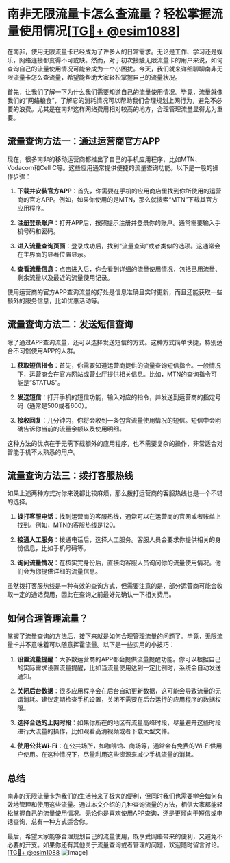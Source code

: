 # 南非无限流量卡怎么查流量？轻松掌握流量使用情况[[TG💪+ @esim1088](https://t.me/s/esim1088)]

在南非，使用无限流量卡已经成为了许多人的日常需求。无论是工作、学习还是娱乐，网络连接都变得不可或缺。然而，对于初次接触无限流量卡的用户来说，如何查询自己的流量使用情况可能会成为一个小困扰。今天，我们就来详细聊聊南非无限流量卡怎么查流量，希望能帮助大家轻松掌握自己的流量状况。

首先，让我们了解一下为什么我们需要知道自己的流量使用情况。毕竟，流量就像我们的“网络粮食”，了解它的消耗情况可以帮助我们合理规划上网行为，避免不必要的浪费。尤其是在南非这样网络费用相对较高的地方，合理管理流量显得尤为重要。

## 流量查询方法一：通过运营商官方APP

现在，很多南非的移动运营商都推出了自己的手机应用程序，比如MTN、Vodacom和Cell C等。这些应用通常提供便捷的流量查询功能。以下是一般的操作步骤：

1. **下载并安装官方APP**：首先，你需要在手机的应用商店里找到你所使用的运营商的官方APP。例如，如果你使用的是MTN，那么就搜索“MTN”下载其官方应用程序。

2. **注册登录账户**：打开APP后，按照提示注册并登录你的账户。通常需要输入手机号码和密码。

3. **进入流量查询页面**：登录成功后，找到“流量查询”或者类似的选项。这通常会在主界面的显著位置显示。

4. **查看流量信息**：点击进入后，你会看到详细的流量使用情况，包括已用流量、剩余流量以及最近的流量使用记录。

使用运营商的官方APP查询流量的好处是信息准确且实时更新，而且还能获取一些额外的服务信息，比如优惠活动等。

## 流量查询方法二：发送短信查询

除了通过APP查询流量，还可以选择发送短信的方式。这种方式简单快捷，特别适合不习惯使用APP的人群。

1. **获取短信指令**：首先，你需要知道运营商提供的流量查询短信指令。一般情况下，运营商会在官方网站或营业厅提供相关信息。比如，MTN的查询指令可能是“STATUS”。

2. **发送短信**：打开手机的短信功能，输入对应的指令，并发送到运营商的指定号码（通常是500或者600）。

3. **接收回复**：几分钟内，你将会收到一条包含流量使用情况的短信。短信中会明确告诉你当前的流量余额以及使用明细。

这种方法的优点在于无需下载额外的应用程序，也不需要复杂的操作，非常适合对智能手机不太熟悉的用户。

## 流量查询方法三：拨打客服热线

如果上述两种方式对你来说都比较麻烦，那么拨打运营商的客服热线也是一个不错的选择。

1. **拨打客服电话**：找到运营商的客服热线，通常可以在运营商的官网或者账单上找到。例如，MTN的客服热线是120。

2. **接通人工服务**：拨通电话后，选择人工服务。客服人员会要求你提供相关的身份信息，比如手机号码等。

3. **询问流量情况**：在核实完身份后，直接向客服人员询问你的流量使用情况。他们会为你提供详细的流量信息。

虽然拨打客服热线是一种有效的查询方式，但需要注意的是，部分运营商可能会收取一定的通话费用，因此在查询之前最好先确认一下相关费用。

## 如何合理管理流量？

掌握了流量查询的方法后，接下来就是如何合理管理流量的问题了。毕竟，无限流量卡并不意味着可以随意挥霍流量。以下是一些实用的小技巧：

1. **设置流量提醒**：大多数运营商的APP都会提供流量提醒功能。你可以根据自己的实际需求设置流量提醒，比如当流量使用达到一定比例时，系统会自动发送通知。

2. **关闭后台数据**：很多应用程序会在后台自动更新数据，这可能会导致流量的无谓消耗。建议定期检查手机设置，关闭不需要在后台运行的应用程序的数据权限。

3. **选择合适的上网时段**：如果你所在的地区有流量高峰时段，尽量避开这些时段进行大流量的操作，比如观看高清视频或者下载大型文件。

4. **使用公共Wi-Fi**：在公共场所，如咖啡馆、商场等，通常会有免费的Wi-Fi供用户使用。在这种情况下，尽量利用这些资源来减少手机流量的消耗。

## 总结

南非的无限流量卡为我们的生活带来了极大的便利，但同时我们也需要学会如何有效地管理和使用这些流量。通过本文介绍的几种查询流量的方法，相信大家都能轻松掌握自己的流量使用情况。无论你是喜欢使用APP查询，还是更倾向于短信或电话查询，总有一种方式适合你。

最后，希望大家能够合理规划自己的流量使用，既享受网络带来的便利，又避免不必要的开支。如果你还有其他关于流量查询或者管理的问题，欢迎随时留言讨论。[[TG💪+ @esim1088](https://t.me/s/esim1088) ![Image](https://i.postimg.cc/4NQfJmqS/Snipaste-2025-05-13-00-14-12.png)]